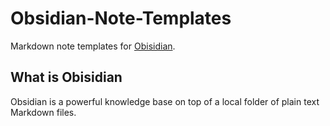 # Obsidian-Note-Templates
Markdown note templates for [Obisidian](https://obsidian.md/).

## What is Obisidian
Obsidian is a powerful knowledge base on top of a local folder of plain text Markdown files.
